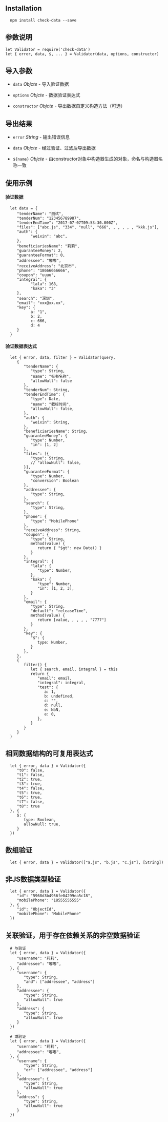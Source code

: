 ## Installation

      npm install check-data --save


## 参数说明

    let Validator = require('check-data')
    let { error, data, $, ... } = Validator(data, options, constructor)

## 导入参数

*  `data` *Objcte* - 导入验证数据

*  `options` *Objcte* - 数据验证表达式

*  `constructor` *Objcte* - 导出数据自定义构造方法（可选）

## 导出结果

*  `error` *String* - 输出错误信息

*  `data` *Objcte* - 经过验证、过滤后导出数据

*  `${name}` *Objcte* - 由constructor对象中构造器生成的对象，命名与构造器名称一致


## 使用示例

#### 验证数据

      let data = {
         "tenderName": "测试",
         "tenderNum": "123456789987",
         "tenderEndTime": "2017-07-07T09:53:30.000Z",
         "files": ["abc.js", "334", "null", "666", , , , , , "kkk.js"],
         "auth": {
               "weixin": "abc",
         },
         "beneficiariesName": "莉莉",
         "guaranteeMoney": 2,
         "guaranteeFormat": 0,
         "addressee": "嘟嘟",
         "receiveAddress": "北京市",
         "phone": "18666666666",
         "coupon": "uuuu",
         "integral": {
               "lala": 168,
               "kaka": "3"
         },
         "search": "深圳",
         "email": "xxx@xx.xx",
         "key": {
               a: "1",
               b: 2,
               c: 666,
               d: 4
         }
      }

#### 验证数据表达式

      let { error, data, filter } = Validator(query,
         {
            "tenderName": {
               "type": String,
               "name": "标书名称",
               "allowNull": false
            },
            "tenderNum": String,
            "tenderEndTime": {
               "type": Date,
               "name": "截标时间",
               "allowNull": false,
            },
            "auth": {
               "weixin": String,
            },
            "beneficiariesName": String,
            "guaranteeMoney": {
               "type": Number,
               "in": [1, 2]
            },
            "files": [{
               "type": String,
               // "allowNull": false,
            }],
            "guaranteeFormat": {
               "type": Number,
               "conversion": Boolean
            },
            "addressee": {
               "type": String,
            },
            "search": {
               "type": String,
            },
            "phone": {
               "type": "MobilePhone"
            },
            "receiveAddress": String,
            "coupon": {
               "type": String,
               method(value) {
                  return { "$gt": new Date() }
               }
            },
            "integral": {
               "lala": {
                  "type": Number,
               },
               "kaka": {
                  "type": Number,
                  "in": [1, 2, 3],
               }
            },
            "email": {
               "type": String,
               "default": "releaseTime",
               method(value) {
                  return [value, , , , , "7777"]
               }
            },
            "key": {
               "$": {
                  type: Number,
               }
            },
         },
         {
            filter() {
               let { search, email, integral } = this
               return {
                  "email": email,
                  "integral": integral,
                  "test": {
                     a: 1,
                     b: undefined,
                     c: "",
                     d: null,
                     e: NaN,
                     e: 0,
                  },
               }
            }
         }
      )


## 相同数据结构的可复用表达式

      let { error, data } = Validator({
         "t0": false,
         "t1": false,
         "t2": true,
         "t3": true,
         "t4": false,
         "t5": true,
         "t6": true,
         "t7": false,
         "t8": true
      }, {
         $: {
            type: Boolean,
            allowNull: true,
         }
      })


## 数组验证

      let { error, data } = Validator(["a.js", "b.js", "c.js"], [String])


## 非JS数据类型验证

      let { error, data } = Validator({
         "id": "5968d3b4956fe04299ea5c18",
         "mobilePhone": "18555555555"
      }, {
         "id": "ObjectId",
         "mobilePhone": "MobilePhone"
      })


## 关联验证，用于存在依赖关系的非空数据验证

      # 与验证
      let { error, data } = Validator({
         "username": "莉莉",
         "addressee": "嘟嘟",
      }, {
         "username": {
            "type": String,
            "and": ["addressee", "address"]
         },
         "addressee": {
            "type": String,
            "allowNull": true
         },
         "address": {
            "type": String,
            "allowNull": true
         }
      })

      # 或验证
      let { error, data } = Validator({
         "username": "莉莉",
         "addressee": "嘟嘟",
      }, {
         "username": {
            "type": String,
            "or": ["addressee", "address"]
         },
         "addressee": {
            "type": String,
            "allowNull": true
         },
         "address": {
            "type": String,
            "allowNull": true
         }
      })
